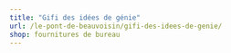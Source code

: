 ```yaml
---
title: "Gifi des idées de génie"
url: /le-pont-de-beauvoisin/gifi-des-idees-de-genie/
shop: fournitures de bureau
---
```


